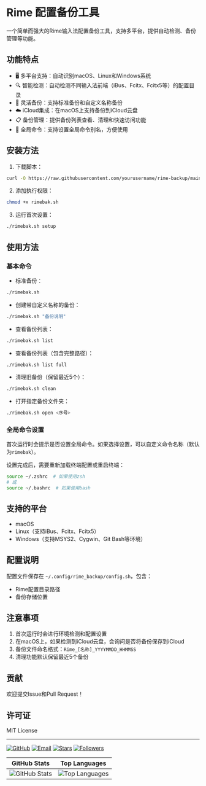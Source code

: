 # Rime 配置备份工具

一个简单而强大的Rime输入法配置备份工具，支持多平台，提供自动检测、备份管理等功能。

## 功能特点

- 🖥️ 多平台支持：自动识别macOS、Linux和Windows系统
- 🔍 智能检测：自动检测不同输入法前端（iBus、Fcitx、Fcitx5等）的配置目录
- 💾 灵活备份：支持标准备份和自定义名称备份
- ☁️ iCloud集成：在macOS上支持备份到iCloud云盘
- 📋 备份管理：提供备份列表查看、清理和快速访问功能
- 🚀 全局命令：支持设置全局命令别名，方便使用

## 安装方法

1. 下载脚本：
```bash
curl -O https://raw.githubusercontent.com/yourusername/rime-backup/main/rimebak.sh
```

2. 添加执行权限：
```bash
chmod +x rimebak.sh
```

3. 运行首次设置：
```bash
./rimebak.sh setup
```

## 使用方法

### 基本命令

- 标准备份：
```bash
./rimebak.sh
```

- 创建带自定义名称的备份：
```bash
./rimebak.sh "备份说明"
```

- 查看备份列表：
```bash
./rimebak.sh list
```

- 查看备份列表（包含完整路径）：
```bash
./rimebak.sh list full
```

- 清理旧备份（保留最近5个）：
```bash
./rimebak.sh clean
```

- 打开指定备份文件夹：
```bash
./rimebak.sh open <序号>
```

### 全局命令设置

首次运行时会提示是否设置全局命令。如果选择设置，可以自定义命令名称（默认为`rimebak`）。

设置完成后，需要重新加载终端配置或重启终端：
```bash
source ~/.zshrc  # 如果使用zsh
# 或
source ~/.bashrc  # 如果使用bash
```

## 支持的平台

- macOS
- Linux（支持iBus、Fcitx、Fcitx5）
- Windows（支持MSYS2、Cygwin、Git Bash等环境）

## 配置说明

配置文件保存在 `~/.config/rime_backup/config.sh`，包含：
- Rime配置目录路径
- 备份存储位置

## 注意事项

1. 首次运行时会进行环境检测和配置设置
2. 在macOS上，如果检测到iCloud云盘，会询问是否将备份保存到iCloud
3. 备份文件命名格式：`Rime_[名称]_YYYYMMDD_HHMMSS`
4. 清理功能默认保留最近5个备份

## 贡献

欢迎提交Issue和Pull Request！

## 许可证

MIT License

---

<div align="left">

  [![GitHub](https://img.shields.io/badge/GitHub-Jascenn-green)](https://github.com/Jascenn)
  [![Email](https://img.shields.io/badge/Email-联系我-blue)](mailto:darkerrouge@gmail.com)
  [![Stars](https://img.shields.io/github/stars/Jascenn?style=social)](https://github.com/Jascenn)
  [![Followers](https://img.shields.io/github/followers/Jascenn?style=social)](https://github.com/Jascenn)

</div>

<div align="center">

| GitHub Stats | Top Languages |
|---|---|
| <img src="https://github-readme-stats.vercel.app/api?username=Jascenn&show_icons=true&theme=radical&hide_border=true&include_all_commits=true&count_private=true" alt="GitHub Stats" /> | <img src="https://github-readme-stats.vercel.app/api/top-langs/?username=Jascenn&layout=compact&theme=radical&hide_border=true&langs_count=6" alt="Top Languages" /> |